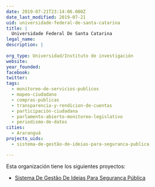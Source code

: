 ```yaml
---
date: 2019-07-21T23:14:06.000Z
date_last_modified: 2019-07-21
uid: universidade-federal-de-santa-catarina
title: |
  Universidade Federal De Santa Catarina
legal_name: 
description: |
  
org_type: Universidad/Instituto de investigación
website: 
year_founded: 
facebook: 
twitter: 
tags:
  - monitoreo-de-servicios-publicos
  - mapeo-ciudadano
  - compras-publicas
  - transparencia-y-rendicion-de-cuentas
  - participación-ciudadana
  - parlamento-abierto-monitoreo-legislativo
  - periodismo-de-datos
cities: 
  - Araranguá
projects_uids:
  - sistema-de-gestão-de-ideias-para-seguranca-publica

---
```


Esta organización tiene los siguientes proyectos:

- [Sistema De Gestão De Ideias Para Segurança Pública](/proyectos/sistema-de-gestão-de-ideias-para-seguranca-publica)
